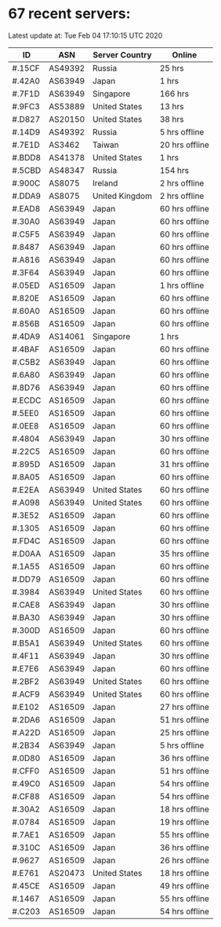 # 67 recent servers:

Latest update at: Tue Feb 04 17:10:15 UTC 2020

| ID | ASN | Server Country | Online |
| -- | --- | -------------- | ------ |
| #.15CF | AS49392 | Russia | 25 hrs |
| #.42A0 | AS63949 | Japan | 1 hrs |
| #.7F1D | AS63949 | Singapore | 166 hrs |
| #.9FC3 | AS53889 | United States | 13 hrs |
| #.D827 | AS20150 | United States | 38 hrs |
| #.14D9 | AS49392 | Russia | 5 hrs offline |
| #.7E1D | AS3462 | Taiwan | 20 hrs offline |
| #.BDD8 | AS41378 | United States | 1 hrs |
| #.5CBD | AS48347 | Russia | 154 hrs |
| #.900C | AS8075 | Ireland | 2 hrs offline |
| #.DDA9 | AS8075 | United Kingdom | 2 hrs offline |
| #.EAD8 | AS63949 | Japan | 60 hrs offline |
| #.30A0 | AS63949 | Japan | 60 hrs offline |
| #.C5F5 | AS63949 | Japan | 60 hrs offline |
| #.8487 | AS63949 | Japan | 60 hrs offline |
| #.A816 | AS63949 | Japan | 60 hrs offline |
| #.3F64 | AS63949 | Japan | 60 hrs offline |
| #.05ED | AS16509 | Japan | 1 hrs offline |
| #.820E | AS16509 | Japan | 60 hrs offline |
| #.60A0 | AS16509 | Japan | 60 hrs offline |
| #.856B | AS16509 | Japan | 60 hrs offline |
| #.4DA9 | AS14061 | Singapore | 1 hrs |
| #.4BAF | AS16509 | Japan | 60 hrs offline |
| #.C5B2 | AS63949 | Japan | 60 hrs offline |
| #.6A80 | AS63949 | Japan | 60 hrs offline |
| #.8D76 | AS63949 | Japan | 60 hrs offline |
| #.ECDC | AS16509 | Japan | 60 hrs offline |
| #.5EE0 | AS16509 | Japan | 60 hrs offline |
| #.0EE8 | AS16509 | Japan | 60 hrs offline |
| #.4804 | AS63949 | Japan | 30 hrs offline |
| #.22C5 | AS16509 | Japan | 60 hrs offline |
| #.895D | AS16509 | Japan | 31 hrs offline |
| #.8A05 | AS16509 | Japan | 60 hrs offline |
| #.E2EA | AS63949 | United States | 60 hrs offline |
| #.A098 | AS63949 | United States | 60 hrs offline |
| #.3E52 | AS16509 | Japan | 60 hrs offline |
| #.1305 | AS16509 | Japan | 60 hrs offline |
| #.FD4C | AS16509 | Japan | 60 hrs offline |
| #.D0AA | AS16509 | Japan | 35 hrs offline |
| #.1A55 | AS16509 | Japan | 60 hrs offline |
| #.DD79 | AS16509 | Japan | 60 hrs offline |
| #.3984 | AS63949 | United States | 60 hrs offline |
| #.CAE8 | AS63949 | Japan | 30 hrs offline |
| #.BA30 | AS63949 | Japan | 30 hrs offline |
| #.300D | AS16509 | Japan | 60 hrs offline |
| #.B5A1 | AS63949 | United States | 60 hrs offline |
| #.4F11 | AS63949 | Japan | 30 hrs offline |
| #.E7E6 | AS63949 | Japan | 60 hrs offline |
| #.2BF2 | AS63949 | United States | 60 hrs offline |
| #.ACF9 | AS63949 | United States | 60 hrs offline |
| #.E102 | AS16509 | Japan | 27 hrs offline |
| #.2DA6 | AS16509 | Japan | 51 hrs offline |
| #.A22D | AS16509 | Japan | 25 hrs offline |
| #.2B34 | AS63949 | Japan | 5 hrs offline |
| #.0D80 | AS16509 | Japan | 36 hrs offline |
| #.CFF0 | AS16509 | Japan | 51 hrs offline |
| #.49C0 | AS16509 | Japan | 54 hrs offline |
| #.CF88 | AS16509 | Japan | 54 hrs offline |
| #.30A2 | AS16509 | Japan | 18 hrs offline |
| #.0784 | AS16509 | Japan | 19 hrs offline |
| #.7AE1 | AS16509 | Japan | 55 hrs offline |
| #.310C | AS16509 | Japan | 36 hrs offline |
| #.9627 | AS16509 | Japan | 26 hrs offline |
| #.E761 | AS20473 | United States | 18 hrs offline |
| #.45CE | AS16509 | Japan | 49 hrs offline |
| #.1467 | AS16509 | Japan | 55 hrs offline |
| #.C203 | AS16509 | Japan | 54 hrs offline |

